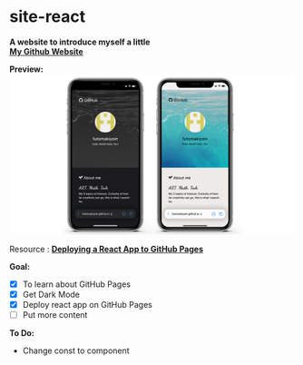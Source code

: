 # site-react

**A website to introduce myself a little**\
**[My Github Website](https://futomaki-bit.github.io/site-react/)**

**Preview:**\
![Preview](/src/img/preview.png)

Resource : [**Deploying a React App to GitHub Pages**](https://github.com/gitname/react-gh-pages)

**Goal:**
- [x] To learn about GitHub Pages 
- [x] Get Dark Mode
- [x] Deploy react app on GitHub Pages
- [ ] Put more content

**To Do:**
- Change const to component
